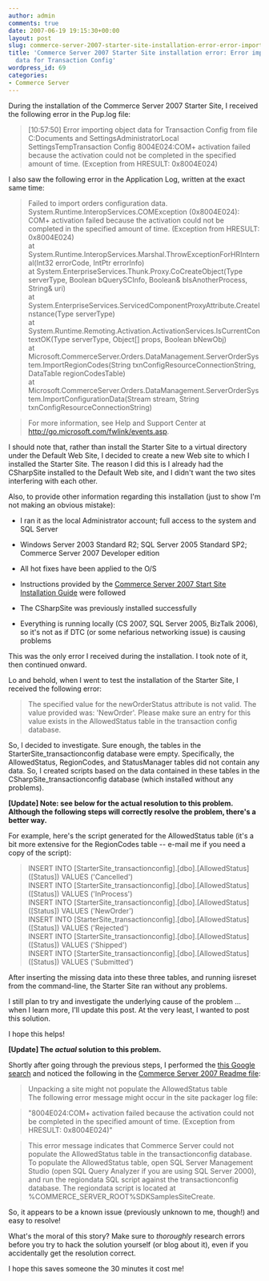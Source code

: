 ```yaml
---
author: admin
comments: true
date: 2007-06-19 19:15:30+00:00
layout: post
slug: commerce-server-2007-starter-site-installation-error-error-importing-object-data-for-transaction-config
title: 'Commerce Server 2007 Starter Site installation error: Error importing object
  data for Transaction Config'
wordpress_id: 69
categories:
- Commerce Server
---
```


During the installation of the Commerce Server 2007 Starter Site, I received the following error in the Pup.log file:




> 

> 
> [10:57:50] Error importing object data for Transaction Config from file C:Documents and SettingsAdministratorLocal SettingsTempTransaction Config 8004E024:COM+ activation failed because the activation could not be completed in the specified amount of time. (Exception from HRESULT: 0x8004E024)




I also saw the following error in the Application Log, written at the exact same time:




> 

> 
> Failed to import orders configuration data. System.Runtime.InteropServices.COMException (0x8004E024): COM+ activation failed because the activation could not be completed in the specified amount of time. (Exception from HRESULT: 0x8004E024)  
at System.Runtime.InteropServices.Marshal.ThrowExceptionForHRInternal(Int32 errorCode, IntPtr errorInfo)  
at System.EnterpriseServices.Thunk.Proxy.CoCreateObject(Type serverType, Boolean bQuerySCInfo, Boolean& bIsAnotherProcess, String& uri)  
at System.EnterpriseServices.ServicedComponentProxyAttribute.CreateInstance(Type serverType)  
at System.Runtime.Remoting.Activation.ActivationServices.IsCurrentContextOK(Type serverType, Object[] props, Boolean bNewObj)  
at Microsoft.CommerceServer.Orders.DataManagement.ServerOrderSystem.ImportRegionCodes(String txnConfigResourceConnectionString, DataTable regionCodesTable)  
at Microsoft.CommerceServer.Orders.DataManagement.ServerOrderSystem.ImportConfigurationData(Stream stream, String txnConfigResourceConnectionString) 

> 
> For more information, see Help and Support Center at http://go.microsoft.com/fwlink/events.asp.




I should note that, rather than install the Starter Site to a virtual directory under the Default Web Site, I decided to create a new Web site to which I installed the Starter Site. The reason I did this is I already had the CSharpSite installed to the Default Web site, and I didn't want the two sites interfering with each other.




Also, to provide other information regarding this installation (just to show I'm not making an obvious mistake):






  * I ran it as the local Administrator account; full access to the system and SQL Server

  * Windows Server 2003 Standard R2; SQL Server 2005 Standard SP2; Commerce Server 2007 Developer edition

  * All hot fixes have been applied to the O/S

  * Instructions provided by the [Commerce Server 2007 Start Site Installation Guide](http://go.microsoft.com/fwlink/?LinkId=71818) were followed

  * The CSharpSite was previously installed successfully

  * Everything is running locally (CS 2007, SQL Server 2005, BizTalk 2006), so it's not as if DTC (or some nefarious networking issue) is causing problems



This was the only error I received during the installation. I took note of it, then continued onward.




Lo and behold, when I went to test the installation of the Starter Site, I received the following error:




> 

> 
> The specified value for the newOrderStatus attribute is not valid. The value provided was: 'NewOrder'. Please make sure an entry for this value exists in the AllowedStatus table in the transaction config database. 




So, I decided to investigate. Sure enough, the tables in the StarterSite_transactionconfig database were empty. Specifically, the AllowedStatus, RegionCodes, and StatusManager tables did not contain any data. So, I created scripts based on the data contained in these tables in the CSharpSite_transactionconfig database (which installed without any problems).




**[Update] Note: see below for the actual resolution to this problem. Although the following steps will correctly resolve the problem, there's a better way.**




For example, here's the script generated for the AllowedStatus table (it's a bit more extensive for the RegionCodes table -- e-mail me if you need a copy of the script):




> 

> 
> INSERT INTO [StarterSite_transactionconfig].[dbo].[AllowedStatus] ([Status]) VALUES ('Cancelled')  
INSERT INTO [StarterSite_transactionconfig].[dbo].[AllowedStatus] ([Status]) VALUES ('InProcess')  
INSERT INTO [StarterSite_transactionconfig].[dbo].[AllowedStatus] ([Status]) VALUES ('NewOrder')  
INSERT INTO [StarterSite_transactionconfig].[dbo].[AllowedStatus] ([Status]) VALUES ('Rejected')  
INSERT INTO [StarterSite_transactionconfig].[dbo].[AllowedStatus] ([Status]) VALUES ('Shipped')  
INSERT INTO [StarterSite_transactionconfig].[dbo].[AllowedStatus] ([Status]) VALUES ('Submitted')




After inserting the missing data into these three tables, and running iisreset from the command-line, the Starter Site ran without any problems.


I still plan to try and investigate the underlying cause of the problem ... when I learn more, I'll update this post. At the very least, I wanted to post this solution.


I hope this helps!


**[Update] The _actual_ solution to this problem.**


Shortly after going through the previous steps, I performed the [this Google search](http://www.google.com/search?hl=en&rls=com.microsoft%3Aen-us%3AIE-SearchBox&rlz=1I7GGIG&q=commerce+server+%22COM%2B+activation+failed+because+the+activation+could+not+be+completed+in+the+specified+amount+of+time.%22) and noticed the following in the [Commerce Server 2007 Readme file](http://download.microsoft.com/download/3/a/4/3a46267f-9640-4623-86a1-c63bbfea9e1d/Microsoft%20Commerce%20Server%202007%20Readme.html):


> 

> 
> Unpacking a site might not populate the AllowedStatus table  
The following error message might occur in the site packager log file:

> 
> "8004E024:COM+ activation failed because the activation could not be completed in the specified amount of time. (Exception from HRESULT: 0x8004E024)"

> 
> This error message indicates that Commerce Server could not populate the AllowedStatus table in the transactionconfig database. To populate the AllowedStatus table, open SQL Server Management Studio (open SQL Query Analyzer if you are using SQL Server 2000), and run the regiondata SQL script against the transactionconfig database. The regiondata script is located at %COMMERCE_SERVER_ROOT%SDKSamplesSiteCreate.




So, it appears to be a known issue (previously unknown to me, though!) and easy to resolve!


What's the moral of this story? Make sure to _thoroughly_ research errors before you try to hack the solution yourself (or blog about it), even if you accidentally get the resolution correct.


I hope this saves someone the 30 minutes it cost me!
